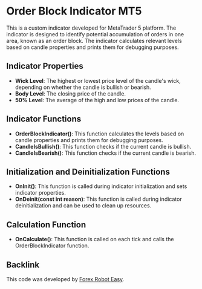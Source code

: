 # Order Block Indicator MT5

This is a custom indicator developed for MetaTrader 5 platform. The indicator is designed to identify potential accumulation of orders in one area, known as an order block. The indicator calculates relevant levels based on candle properties and prints them for debugging purposes.

## Indicator Properties

- **Wick Level**: The highest or lowest price level of the candle's wick, depending on whether the candle is bullish or bearish.
- **Body Level**: The closing price of the candle.
- **50% Level**: The average of the high and low prices of the candle.

## Indicator Functions

- **OrderBlockIndicator()**: This function calculates the levels based on candle properties and prints them for debugging purposes.
- **CandleIsBullish()**: This function checks if the current candle is bullish.
- **CandleIsBearish()**: This function checks if the current candle is bearish.

## Initialization and Deinitialization Functions

- **OnInit()**: This function is called during indicator initialization and sets indicator properties.
- **OnDeinit(const int reason)**: This function is called during indicator deinitialization and can be used to clean up resources.

## Calculation Function

- **OnCalculate()**: This function is called on each tick and calls the OrderBlockIndicator function.

## Backlink

This code was developed by [Forex Robot Easy](https://forexroboteasy.com/forex-robot-review/order-block-indicator-mt5-review-accurate-forex-tool/).
